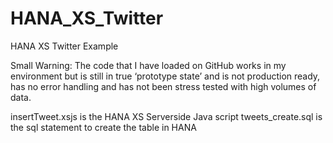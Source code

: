 HANA_XS_Twitter
===============

HANA XS Twitter Example




Small Warning:  The code that I have loaded on GitHub works in my environment but is still in true ‘prototype state’ and is not production ready,  has no error handling and has not been stress tested with high volumes of data.


insertTweet.xsjs is the HANA XS Serverside Java script
tweets_create.sql is the sql statement to create the table in HANA

